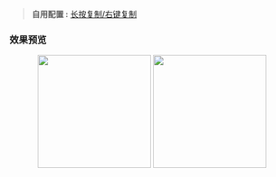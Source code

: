 > **自用配置 :** [长按复制/右键复制](https://raw.githubusercontent.com/Trovoy/Troy/main/Loon%20for%20myself/Loon.conf)<br>

### 效果预览
<p align="center">
<img src="https://raw.githubusercontent.com/Trovoy/Troy/main/Conf/Loon4.JPEG" width="200"></img>
<img src="https://raw.githubusercontent.com/Trovoy/Troy/main/Conf/Loon1.JPEG" width="200"></img>
</p>

